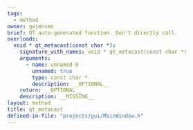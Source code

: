 ```yaml
---
tags:
  - method
owner: gwjensen
brief: QT auto-generated function. Don't directly call.
overloads:
  void * qt_metacast(const char *):
    signature_with_names: void * qt_metacast(const char *)
    arguments:
      - name: unnamed-0
        unnamed: true
        type: const char *
        description: __OPTIONAL__
    return: __OPTIONAL__
    description: __MISSING__
layout: method
title: qt_metacast
defined-in-file: "projects/gui/MainWindow.h"
---
```

